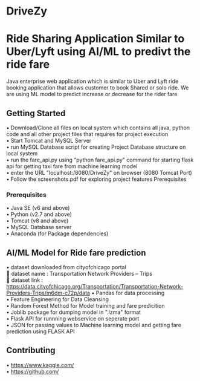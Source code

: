 # DriveZy
# Ride Sharing Application Similar to Uber/Lyft using AI/ML to predivt the ride fare
Java enterprise web application which is similar to Uber and Lyft ride booking application that allows customer to book Shared or solo ride. We are using ML model to predict increase or decrease for the rider fare 

## Getting Started
•	Download/Clone all files on local system which contains all java, python code and all other project files that requires for project execution  
•	Start Tomcat and MySQL Server  
•	run MySQL Database script for creating Project Database structure on local system  
•	run the fare_api.py using "python fare_api.py" command for starting flask api for getting taxi fare from machine learning model  
•	enter the URL "localhost:/8080/DriveZy" on browser (8080 Tomcat Port)  
•	Follow the screenshots.pdf for exploring project features Prerequisites  

### Prerequisites
•	Java SE (v6 and above)  
•	Python (v2.7 and above)  
•	Tomcat (v8 and above)  
•	MySQL Database server  
•	Anaconda (for Package dependencies)   

## AI/ML Model for Ride fare prediction

•	dataset downloaded from cityofchicago portal  
	dataset name : Transportation Network Providers – Trips  
	dataset link : https://data.cityofchicago.org/Transportation/Transportation-Network-Providers-Trips/m6dm-c72p/data
•	Pandas for data processing  
•	Feature Engineering for Data Cleansing   
•	Random Forest Method for Model training and fare predicition  
•	Joblib package for dumping model in ".lzma" format  
•	Flask API for runnning webservice on seperate port  
•	JSON for passing values to Machine learning model and getting fare prediction using FLASK API  

## Contributing
•	https://www.kaggle.com/  
•	https://github.com/  

